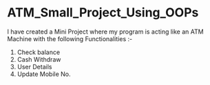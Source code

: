 # ATM_Small_Project_Using_OOPs

I have created a Mini Project where my program is acting like an ATM Machine with the following Functionalities :-
1) Check balance
2) Cash Withdraw
3) User Details
4) Update Mobile No.
